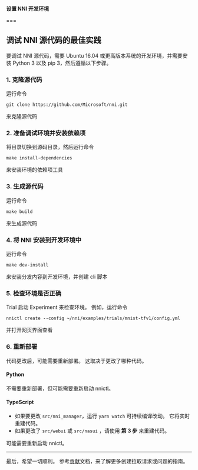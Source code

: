 **设置 NNI 开发环境**

===

## 调试 NNI 源代码的最佳实践

要调试 NNI 源代码，需要 Ubuntu 16.04 或更高版本系统的开发环境，并需要安装 Python 3 以及 pip 3，然后遵循以下步骤。

### 1. 克隆源代码

运行命令

    git clone https://github.com/Microsoft/nni.git
    

来克隆源代码

### 2. 准备调试环境并安装依赖项

将目录切换到源码目录，然后运行命令

    make install-dependencies
    

来安装环境的依赖项工具

### 3. 生成源代码

运行命令

    make build
    

来生成源代码

### 4. 将 NNI 安装到开发环境中

运行命令

    make dev-install
    

来安装分发内容到开发环境，并创建 cli 脚本

### 5. 检查环境是否正确

Trial 启动 Experiment 来检查环境。 例如，运行命令

    nnictl create --config ~/nni/examples/trials/mnist-tfv1/config.yml
    

并打开网页界面查看

### 6. 重新部署

代码更改后，可能需要重新部署。 这取决于更改了哪种代码。

#### Python

不需要重新部署，但可能需要重新启动 nnictl。

#### TypeScript

* 如果要更改 `src/nni_manager`，运行 `yarn watch` 可持续编译改动。 它将实时重建代码。
* 如果更改了 `src/webui` 或 `src/nasui` ，请使用 **第 3 步** 来重建代码。

可能需要重新启动 nnictl。

* * *

最后，希望一切顺利。 参考[贡献](Contributing.md)文档，来了解更多创建拉取请求或问题的指南。